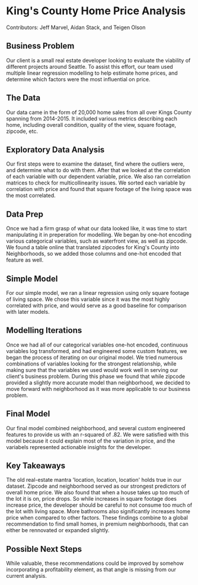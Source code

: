 # King's County Home Price Analysis 

Contributors: Jeff Marvel, Aidan Stack, and Teigen Olson
 
## Business Problem 

 Our client is a small real estate developer looking to evaluate the viability of different projects around Seattle. To assist this effort, our team used multiple linear regression modelling to help estimate home prices, and determine which factors were the most influential on price. 
 
 ## The Data 
 
 Our data came in the form of 20,000 home sales from all over Kings County spanning from 2014-2015. It included various metrics describing each home, including overall condition, quality of the view, square footage, zipcode, etc. 
 
 ## Exploratory Data Analysis 
 
  Our first steps were to examine the dataset, find where the outliers were, and determine what to do with them. After that we looked at the correlation of each variable with our dependent variable, price. We also ran correlation matrices to check for multicollinearity issues. We sorted each variable by correlation with price and found that square footage of the living space was the most correlated. 
  
## Data Prep

 Once we had a firm grasp of what our data looked like, it was time to start manipulating it in preperation for modelling. We began by one-hot encoding various categorical variables, such as waterfront view, as well as zipcode. We found a table online that translated zipcodes for King's County into Neighborhoods, so we added those columns and one-hot encoded that feature as well. 
 
## Simple Model 
 
 For our simple model, we ran a linear regression using only square footage of living space. We chose this variable since it was the most highly correlated with price, and would serve as a good baseline for comparison with later models. 

## Modelling Iterations 

 Once we had all of our categorical variables one-hot encoded, continuous variables log transformed, and had engineered some custom features, we began the process of iterating on our original model. We tried numerous combinations of variables looking for the strongest relationship, while making sure that the variables we used would work well in serving our client's business problem. During this phase we found that while zipcode provided a slightly more accurate model than neighborhood, we decided to move forward with neighborhood as it was more applicable to our business problem. 
 
## Final Model 

 Our final model combined neighborhood, and several custom engineered features to provide us with an r-squared of .82. We were satisfied with this model because it could explain most of the variation in price, and the variabels represented actionable insights for the developer. 

## Key Takeaways 

 The old real-estate mantra 'location, location, location' holds true in our dataset. Zipcode and neighborhood served as our strongest predictors of overall home price. We also found that when a house takes up too much of the lot it is on, price drops. So while increases in square footage does increase price, the developer should be careful to not consume too much of the lot with living space. More bathrooms also significantly increases home price when compared to other factors. These findings combine to a global recommendation to find small homes, in premium neighborhoods, that can either be rennovated or expanded slightly. 
 
## Possible Next Steps

 While valuable, these recommendations could be improved by somehow incorporating a profitability element, as that angle is missing from our current analysis. 
